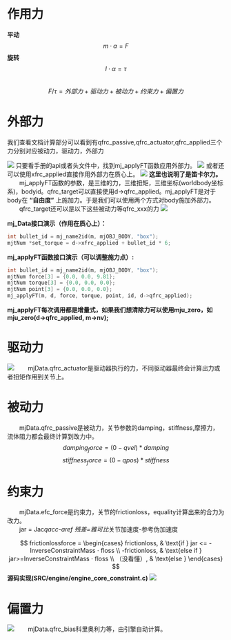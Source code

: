 # 作用力
**平动**      
$$ m \cdot a = F $$
**旋转**
$$ I \cdot \alpha = \tau $$  
$$ F/\tau = 外部力+驱动力+被动力+约束力+偏置力 $$  

# 外部力
我们查看文档计算部分可以看到有qfrc_passive,qfrc_actuator,qfrc_applied三个力分别对应被动力，驱动力，外部力       

![](../../MJCF/asset/force.png)
只要看手册的api或者头文件中，找到mj_applyFT函数应用外部力。
![](../../MJCF/asset/forcefunc1.png)
或者还可以使用xfrc_applied直接作用外部力在质心上。
![](../../MJCF/asset/frc_.png)
**这里也说明了是笛卡尔力。**
&emsp;&emsp;mj_applyFT函数的参数，是三维的力，三维扭矩，三维坐标(worldbody坐标系)，bodyid。qfrc_target可以直接使用d->qfrc_applied。mj_applyFT是对于body在 **“自由度”** 上施加力。于是我们可以使用两个方式对body施加外部力。       
&emsp;&emsp;qfrc_target还可以是以下这些被动力等qfrc_xxx的力
![](../../MJCF/asset/mj_passive.png)

**mj_Data接口演示（作用在质心上）：**
```C++
int bullet_id = mj_name2id(m, mjOBJ_BODY, "box");
mjtNum *set_torque = d->xfrc_applied + bullet_id * 6;
```

**mj_applyFT函数接口演示（可以调整施力点）:**
```C++
int bullet_id = mj_name2id(m, mjOBJ_BODY, "box");
mjtNum force[3] = {0.0, 0.0, 9.81};
mjtNum torque[3] = {0.0, 0.0, 0.0};
mjtNum point[3] = {0.0, 0.0, 0.0}; 
mj_applyFT(m, d, force, torque, point, id, d->qfrc_applied);
```
**mj_applyFT每次调用都是增量式，如果我们想清除力可以使用mju_zero，如mju_zero(d->qfrc_applied, m->nv);**

# 驱动力
![](../../MJCF/asset/efc_force.png)
&emsp;&emsp;mjData.qfrc_actuator是驱动器执行的力，不同驱动器最终会计算出力或者扭矩作用到关节上。        

# 被动力
&emsp;&emsp;mjData.qfrc_passive是被动力，关节参数的damping，stiffness,摩擦力，流体阻力都会最终计算到改力中。        
$$ damping_force = (0-qvel)*damping $$
$$ stiffness_force = (0-qpos)*stiffness $$

# 约束力
&emsp;&emsp;mjData.efc_force是约束力，关节的frictionloss，equality计算出来的合力为改力。        
&emsp;&emsp;jar = Jac*qacc-aref 残差=雅可比*关节加速度-参考伪加速度

$$
frictionlossforce = 
\begin{cases}
    frictionloss, & \text{if } jar <= -InverseConstraintMass ⋅ floss  \\
    -frictionloss,  & \text{else if } jar>=InverseConstraintMass ⋅ floss   \\
    （没看懂）,  & \text{else }
\end{cases}
$$
**源码实现(SRC/engine/engine_core_constraint.c)**
![](../../MJCF/asset/frictionloss.png)

# 偏置力
![](../../MJCF/asset/qfrc_bias.png)
&emsp;&emsp;mjData.qfrc_bias科里奥利力等，由引擎自动计算。        